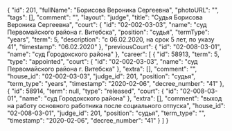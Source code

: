 {
    "id": 201,
    "fullName": "Борисова Вероника Сергеевна",
    "photoURL": "",
    "tags": [],
    "comment": "",
    "layout": "judge",
    "title": "Судья Борисова Вероника Сергеевна",
    "court": {
        "id": "02-002-03-03",
        "name": "суд Первомайского района г. Витебска",
        "position": "судья",
        "termType": "years",
        "term": 5,
        "description": "c 06.02.2020, на срок 5 лет, по указу 41",
        "timestamp": "06.02.2020"
    },
    "previousCourt": {
        "id": "02-008-03-01",
        "name": "суд Городокского района"
    },
    "career": [
        {
            "id": 58913,
            "term": 5,
            "type": "appointed",
            "court": {
                "id": "02-002-03-03",
                "name": "суд Первомайского района г. Витебска"
            },
            "extra": [],
            "comment": "",
            "house_id": "02-002-03-03",
            "judge_id": 201,
            "position": "судья",
            "term_type": "years",
            "timestamp": "2020-02-06",
            "decree_number": "41"
        },
        {
            "id": 58914,
            "term": null,
            "type": "released",
            "court": {
                "id": "02-008-03-01",
                "name": "суд Городокского района"
            },
            "extra": [],
            "comment": "выход на работу основного работника после социального отпуска",
            "house_id": "02-008-03-01",
            "judge_id": 201,
            "position": "судья",
            "term_type": "",
            "timestamp": "2020-02-06",
            "decree_number": "41"
        }
    ]
}